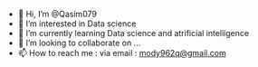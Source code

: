 - 👋 Hi, I’m @Qasim079
- 👀 I’m interested in Data science
- 🌱 I’m currently learning Data science and atrificial intelligence 
- 💞️ I’m looking to collaborate on ...
- 📫 How to reach me : via email : mody962q@gmail.com

<!---
Qasim079/Qasim079 is a ✨ special ✨ repository because its `README.md` (this file) appears on your GitHub profile.
You can click the Preview link to take a look at your changes.
--->

